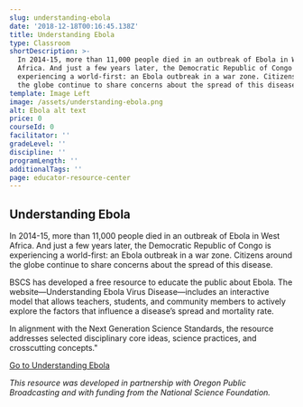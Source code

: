 ```yaml
---
slug: understanding-ebola
date: '2018-12-18T00:16:45.138Z'
title: Understanding Ebola
type: Classroom
shortDescription: >-
  In 2014-15, more than 11,000 people died in an outbreak of Ebola in West
  Africa. And just a few years later, the Democratic Republic of Congo is
  experiencing a world-first: an Ebola outbreak in a war zone. Citizens around
  the globe continue to share concerns about the spread of this disease...
template: Image Left
image: /assets/understanding-ebola.png
alt: Ebola alt text
price: 0
courseId: 0
facilitator: ''
gradeLevel: ''
discipline: ''
programLength: ''
additionalTags: ''
page: educator-resource-center
---
```


## Understanding Ebola

In 2014-15, more than 11,000 people died in an outbreak of Ebola in West Africa. And just a few years later, the Democratic Republic of Congo is experiencing a world-first: an Ebola outbreak in a war zone. Citizens around the globe continue to share concerns about the spread of this disease.

BSCS has developed a free resource to educate the public about Ebola. The website—Understanding Ebola Virus Disease—includes an interactive model that allows teachers, students, and community members to actively explore the factors that influence a disease’s spread and mortality rate.

In alignment with the Next Generation Science Standards, the resource addresses selected disciplinary core ideas, science practices, and crosscutting concepts."

<a class="button is-primary" href="http://ebola.bscs.org" target="_blank">Go to Understanding Ebola</a>

*This resource was developed in partnership with Oregon Public Broadcasting and with funding from the National Science Foundation.*
